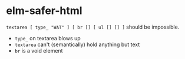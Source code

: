 # elm-safer-html

`textarea [ type_ "WAT" ] [ br [] [ ul [] [] ]` should be impossible.

- `type_` on textarea blows up
- `textarea` can't (semantically) hold anything but text
- `br` is a void element

